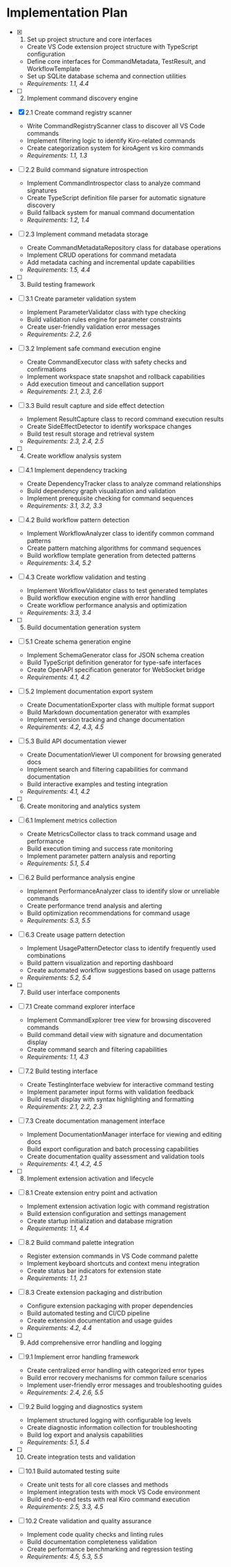# Implementation Plan

- [x] 1. Set up project structure and core interfaces
  - Create VS Code extension project structure with TypeScript configuration
  - Define core interfaces for CommandMetadata, TestResult, and WorkflowTemplate
  - Set up SQLite database schema and connection utilities
  - _Requirements: 1.1, 4.4_

- [ ] 2. Implement command discovery engine
- [x] 2.1 Create command registry scanner
  - Write CommandRegistryScanner class to discover all VS Code commands
  - Implement filtering logic to identify Kiro-related commands
  - Create categorization system for kiroAgent vs kiro commands
  - _Requirements: 1.1, 1.3_

- [ ] 2.2 Build command signature introspection
  - Implement CommandIntrospector class to analyze command signatures
  - Create TypeScript definition file parser for automatic signature discovery
  - Build fallback system for manual command documentation
  - _Requirements: 1.2, 1.4_

- [ ] 2.3 Implement command metadata storage
  - Create CommandMetadataRepository class for database operations
  - Implement CRUD operations for command metadata
  - Add metadata caching and incremental update capabilities
  - _Requirements: 1.5, 4.4_

- [ ] 3. Build testing framework
- [ ] 3.1 Create parameter validation system
  - Implement ParameterValidator class with type checking
  - Build validation rules engine for parameter constraints
  - Create user-friendly validation error messages
  - _Requirements: 2.2, 2.6_

- [ ] 3.2 Implement safe command execution engine
  - Create CommandExecutor class with safety checks and confirmations
  - Implement workspace state snapshot and rollback capabilities
  - Add execution timeout and cancellation support
  - _Requirements: 2.1, 2.3, 2.6_

- [ ] 3.3 Build result capture and side effect detection
  - Implement ResultCapture class to record command execution results
  - Create SideEffectDetector to identify workspace changes
  - Build test result storage and retrieval system
  - _Requirements: 2.3, 2.4, 2.5_

- [ ] 4. Create workflow analysis system
- [ ] 4.1 Implement dependency tracking
  - Create DependencyTracker class to analyze command relationships
  - Build dependency graph visualization and validation
  - Implement prerequisite checking for command sequences
  - _Requirements: 3.1, 3.2, 3.3_

- [ ] 4.2 Build workflow pattern detection
  - Implement WorkflowAnalyzer class to identify common command patterns
  - Create pattern matching algorithms for command sequences
  - Build workflow template generation from detected patterns
  - _Requirements: 3.4, 5.2_

- [ ] 4.3 Create workflow validation and testing
  - Implement WorkflowValidator class to test generated templates
  - Build workflow execution engine with error handling
  - Create workflow performance analysis and optimization
  - _Requirements: 3.3, 3.4_

- [ ] 5. Build documentation generation system
- [ ] 5.1 Create schema generation engine
  - Implement SchemaGenerator class for JSON schema creation
  - Build TypeScript definition generator for type-safe interfaces
  - Create OpenAPI specification generator for WebSocket bridge
  - _Requirements: 4.1, 4.2_

- [ ] 5.2 Implement documentation export system
  - Create DocumentationExporter class with multiple format support
  - Build Markdown documentation generator with examples
  - Implement version tracking and change documentation
  - _Requirements: 4.2, 4.3, 4.5_

- [ ] 5.3 Build API documentation viewer
  - Create DocumentationViewer UI component for browsing generated docs
  - Implement search and filtering capabilities for command documentation
  - Build interactive examples and testing integration
  - _Requirements: 4.1, 4.2_

- [ ] 6. Create monitoring and analytics system
- [ ] 6.1 Implement metrics collection
  - Create MetricsCollector class to track command usage and performance
  - Build execution timing and success rate monitoring
  - Implement parameter pattern analysis and reporting
  - _Requirements: 5.1, 5.4_

- [ ] 6.2 Build performance analysis engine
  - Implement PerformanceAnalyzer class to identify slow or unreliable commands
  - Create performance trend analysis and alerting
  - Build optimization recommendations for command usage
  - _Requirements: 5.3, 5.5_

- [ ] 6.3 Create usage pattern detection
  - Implement UsagePatternDetector class to identify frequently used combinations
  - Build pattern visualization and reporting dashboard
  - Create automated workflow suggestions based on usage patterns
  - _Requirements: 5.2, 5.4_

- [ ] 7. Build user interface components
- [ ] 7.1 Create command explorer interface
  - Implement CommandExplorer tree view for browsing discovered commands
  - Build command detail view with signature and documentation display
  - Create command search and filtering capabilities
  - _Requirements: 1.1, 4.3_

- [ ] 7.2 Build testing interface
  - Create TestingInterface webview for interactive command testing
  - Implement parameter input forms with validation feedback
  - Build result display with syntax highlighting and formatting
  - _Requirements: 2.1, 2.2, 2.3_

- [ ] 7.3 Create documentation management interface
  - Implement DocumentationManager interface for viewing and editing docs
  - Build export configuration and batch processing capabilities
  - Create documentation quality assessment and validation tools
  - _Requirements: 4.1, 4.2, 4.5_

- [ ] 8. Implement extension activation and lifecycle
- [ ] 8.1 Create extension entry point and activation
  - Implement extension activation logic with command registration
  - Build extension configuration and settings management
  - Create startup initialization and database migration
  - _Requirements: 1.1, 4.4_

- [ ] 8.2 Build command palette integration
  - Register extension commands in VS Code command palette
  - Implement keyboard shortcuts and context menu integration
  - Create status bar indicators for extension state
  - _Requirements: 1.1, 2.1_

- [ ] 8.3 Create extension packaging and distribution
  - Configure extension packaging with proper dependencies
  - Build automated testing and CI/CD pipeline
  - Create extension documentation and usage guides
  - _Requirements: 4.2, 4.4_

- [ ] 9. Add comprehensive error handling and logging
- [ ] 9.1 Implement error handling framework
  - Create centralized error handling with categorized error types
  - Build error recovery mechanisms for common failure scenarios
  - Implement user-friendly error messages and troubleshooting guides
  - _Requirements: 2.4, 2.6, 5.5_

- [ ] 9.2 Build logging and diagnostics system
  - Implement structured logging with configurable log levels
  - Create diagnostic information collection for troubleshooting
  - Build log export and analysis capabilities
  - _Requirements: 5.1, 5.4_

- [ ] 10. Create integration tests and validation
- [ ] 10.1 Build automated testing suite
  - Create unit tests for all core classes and methods
  - Implement integration tests with mock VS Code environment
  - Build end-to-end tests with real Kiro command execution
  - _Requirements: 2.5, 3.3, 4.5_

- [ ] 10.2 Create validation and quality assurance
  - Implement code quality checks and linting rules
  - Build documentation completeness validation
  - Create performance benchmarking and regression testing
  - _Requirements: 4.5, 5.3, 5.5_